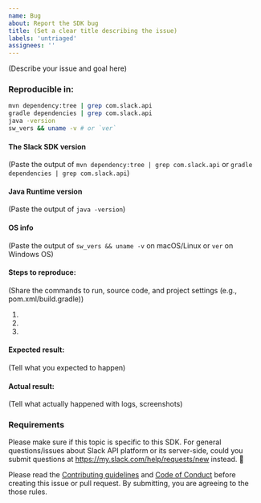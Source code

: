 ```yaml
---
name: Bug
about: Report the SDK bug
title: (Set a clear title describing the issue)
labels: 'untriaged'
assignees: ''
---
```


(Describe your issue and goal here)

### Reproducible in:

```bash
mvn dependency:tree | grep com.slack.api
gradle dependencies | grep com.slack.api
java -version
sw_vers && uname -v # or `ver`
```

#### The Slack SDK version

(Paste the output of `mvn dependency:tree | grep com.slack.api` or `gradle dependencies | grep com.slack.api`)

#### Java Runtime version

(Paste the output of `java -version`)

#### OS info

(Paste the output of `sw_vers && uname -v` on macOS/Linux or `ver` on Windows OS)

#### Steps to reproduce:

(Share the commands to run, source code, and project settings (e.g., pom.xml/build.gradle))

1.
2.
3.

#### Expected result:

(Tell what you expected to happen)

#### Actual result:

(Tell what actually happened with logs, screenshots)

### Requirements

Please make sure if this topic is specific to this SDK. For general questions/issues about Slack API platform or its server-side, could you submit questions at https://my.slack.com/help/requests/new instead. :bow:

Please read the [Contributing guidelines](https://github.com/slackapi/java-slack-sdk/blob/main/.github/contributing.md) and [Code of Conduct](https://slackhq.github.io/code-of-conduct) before creating this issue or pull request. By submitting, you are agreeing to the those rules.
